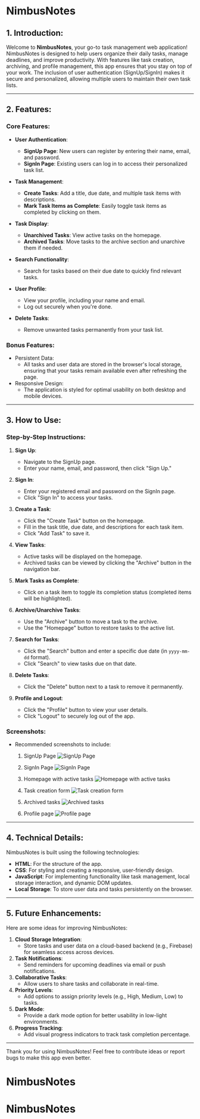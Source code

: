 # NimbusNotes

## 1. Introduction:

Welcome to **NimbusNotes**, your go-to task management web application! NimbusNotes is designed to help users organize their daily tasks, manage deadlines, and improve productivity. With features like task creation, archiving, and profile management, this app ensures that you stay on top of your work. The inclusion of user authentication (SignUp/SignIn) makes it secure and personalized, allowing multiple users to maintain their own task lists.

---

## 2. Features:

### Core Features:

- **User Authentication**:

  - **SignUp Page**: New users can register by entering their name, email, and password.
  - **SignIn Page**: Existing users can log in to access their personalized task list.

- **Task Management**:
  - **Create Tasks**: Add a title, due date, and multiple task items with descriptions.
  - **Mark Task Items as Complete**: Easily toggle task items as completed by clicking on them.
- **Task Display**:

  - **Unarchived Tasks**: View active tasks on the homepage.
  - **Archived Tasks**: Move tasks to the archive section and unarchive them if needed.

- **Search Functionality**:

  - Search for tasks based on their due date to quickly find relevant tasks.

- **User Profile**:

  - View your profile, including your name and email.
  - Log out securely when you're done.

- **Delete Tasks**:
  - Remove unwanted tasks permanently from your task list.

### Bonus Features:

- Persistent Data:
  - All tasks and user data are stored in the browser's local storage, ensuring that your tasks remain available even after refreshing the page.
- Responsive Design:
  - The application is styled for optimal usability on both desktop and mobile devices.

---

## 3. How to Use:

### Step-by-Step Instructions:

1. **Sign Up**:

   - Navigate to the SignUp page.
   - Enter your name, email, and password, then click "Sign Up."

2. **Sign In**:

   - Enter your registered email and password on the SignIn page.
   - Click "Sign In" to access your tasks.

3. **Create a Task**:

   - Click the "Create Task" button on the homepage.
   - Fill in the task title, due date, and descriptions for each task item.
   - Click "Add Task" to save it.

4. **View Tasks**:

   - Active tasks will be displayed on the homepage.
   - Archived tasks can be viewed by clicking the "Archive" button in the navigation bar.

5. **Mark Tasks as Complete**:

   - Click on a task item to toggle its completion status (completed items will be highlighted).

6. **Archive/Unarchive Tasks**:

   - Use the "Archive" button to move a task to the archive.
   - Use the "Homepage" button to restore tasks to the active list.

7. **Search for Tasks**:

   - Click the "Search" button and enter a specific due date (in `yyyy-mm-dd` format).
   - Click "Search" to view tasks due on that date.

8. **Delete Tasks**:

   - Click the "Delete" button next to a task to remove it permanently.

9. **Profile and Logout**:
   - Click the "Profile" button to view your user details.
   - Click "Logout" to securely log out of the app.

### Screenshots:

- Recommended screenshots to include:

  1. SignUp Page
     ![SignUp Page](./Screenshot/1.%20SignUp%20Page.png)

  2. SignIn Page
     ![SignIn Page](./Screenshot/2.%20SignIn%20Page.png)

  3. Homepage with active tasks
     ![Homepage with active tasks](./Screenshot/3.%20Homepage%20with%20active%20tasks.png)

  4. Task creation form
     ![Task creation form](./Screenshot/4.%20Task%20creation%20form.png)

  5. Archived tasks
     ![Archived tasks](./Screenshot/5.%20Archived%20tasks.png)

  6. Profile page
     ![Profile page](./Screenshot/6.%20Profile%20page.png)

---

## 4. Technical Details:

NimbusNotes is built using the following technologies:

- **HTML**: For the structure of the app.
- **CSS**: For styling and creating a responsive, user-friendly design.
- **JavaScript**: For implementing functionality like task management, local storage interaction, and dynamic DOM updates.
- **Local Storage**: To store user data and tasks persistently on the browser.

---

## 5. Future Enhancements:

Here are some ideas for improving NimbusNotes:

1. **Cloud Storage Integration**:
   - Store tasks and user data on a cloud-based backend (e.g., Firebase) for seamless access across devices.
2. **Task Notifications**:
   - Send reminders for upcoming deadlines via email or push notifications.
3. **Collaborative Tasks**:
   - Allow users to share tasks and collaborate in real-time.
4. **Priority Levels**:
   - Add options to assign priority levels (e.g., High, Medium, Low) to tasks.
5. **Dark Mode**:
   - Provide a dark mode option for better usability in low-light environments.
6. **Progress Tracking**:
   - Add visual progress indicators to track task completion percentage.

---

Thank you for using NimbusNotes! Feel free to contribute ideas or report bugs to make this app even better.
# NimbusNotes
# NimbusNotes
